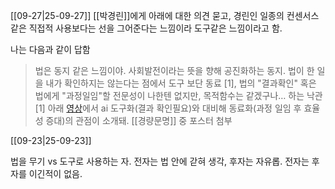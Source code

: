 [[09-27|25-09-27]]
[[박경린]]에게 아래에 대한 의견 묻고, 경린인 일종의 컨센서스같은 직접적 사용보다는 선을 그어준다는  느낌이라 도구같은 느낌이라고 함.

나는 다음과 같이 답함
> 법은 동지 같은 느낌이야. 
사회발전이라는 뜻을 향해 공진화하는 동지. 법이 한 일을 내가 확인하지는 않는다는 점에서 도구 보단 동료 [1], 법의 "결과확인" 혹은 법에게 "과정일임"할 전문성이 나한텐 없지만, 목적함수는 같겠구나… 하는 낙관  
[1] 아래 [영상](https://youtu.be/lVVPmhJjCjA?si=LH4ZZcPSyABnkkJ8)에서 ai 도구화(결과 확인필요)와 대비해 동료화(과정 일임 후 효율성 증대)의 관점이 소개돼. 
[[경량문명]] 중 포스터 첨부


[[09-23|25-09-23]]

법을 무기 vs 도구로 사용하는 자. 전자는 법 안에 갇혀 생각, 후자는 자유롭. 전자는 후자를 이긴적이 없음.

